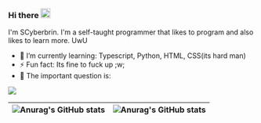 ### Hi there <img src="https://media0.giphy.com/media/WFZvB7VIXBgiz3oDXE/giphy.gif" width="20" height="20" />

I'm SCyberbrin.
I'm a self-taught programmer that likes to program and also likes to learn more.
UwU


- 🌱 I’m currently learning: Typescript, Python, HTML, CSS(its hard man)
- ⚡ Fun fact: Its fine to fuck up ;w;
- 🤔 The important question is:
<img src="https://i.giphy.com/media/citBl9yPwnUOs/giphy.webp">

|![Anurag's GitHub stats](https://github-readme-stats.vercel.app/api?username=scyberbrin&show_icons=true&theme=jolly) | ![Anurag's GitHub stats](https://github-readme-stats.vercel.app/api/top-langs/?username=scyberbrin&theme=jolly)|
| ------------- | ------------- |


<!--
**SCyberbrin/SCyberbrin** is a ✨ _special_ ✨ repository because its `README.md` (this file) appears on your GitHub profile.

Here are some ideas to get you started:

- 🔭 I’m currently working on ...
 ...
- 👯 I’m looking to collaborate on ...
- 🤔 I’m looking for help with ...
- 💬 Ask me about ...
- 📫 How to reach me: ...
- 😄 Pronouns: ...
- ⚡ Fun fact: ...
-->
